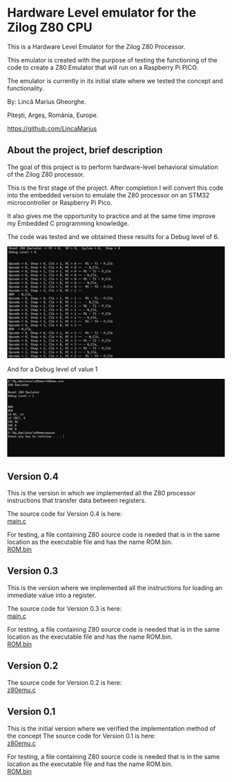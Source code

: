# Hardware Level emulator for the Zilog Z80 CPU
This is a Hardware Level Emulator for the Zilog Z80 Processor.

This emulator is created with the purpose of testing the functioning of the code to create a Z80 Emulator that will run on a Raspberry Pi PICO.

The emulator is currently in its initial state where we tested the concept and functionality.

By: Lincă Marius Gheorghe.

Pitești, Argeș, România, Europe.

https://github.com/LincaMarius

## About the project, brief description
The goal of this project is to perform hardware-level behavioral simulation of the Zilog Z80 processor.

This is the first stage of the project. After completion I will convert this code into the embedded version to emulate the Z80 processor on an STM32 microcontroller or Raspberry Pi Pico.

It also gives me the opportunity to practice and at the same time improve my Embedded C programming knowledge.

The code was tested and we obtained these results for a Debug level of 6.

![ Figure 1 ](/Pictures/Figure1.png)

And for a Debug level of value 1

![ Figure 2 ](/Pictures/Figure2.png)

## Version 0.4
This is the version in which we implemented all the Z80 processor instructions that transfer data between registers.

The source code for Version 0.4 is here: \
[main.c](https://github.com/LincaMarius/Z80_Emulator/blob/main/z80emu/Version_0_4/main.c)

For testing, a file containing Z80 source code is needed that is in the same location as the executable file and has the name ROM.bin. \
[ROM.bin](https://github.com/LincaMarius/Z80_Emulator/blob/main/z80emu/Version_0_4/ROM.bin)
## Version 0.3
This is the version where we implemented all the instructions for loading an immediate value into a register.

The source code for Version 0.3 is here: \
[main.c](https://github.com/LincaMarius/Z80_Emulator/blob/main/z80emu/Version_0_3/main.c)

For testing, a file containing Z80 source code is needed that is in the same location as the executable file and has the name ROM.bin. \
[ROM.bin](https://github.com/LincaMarius/Z80_Emulator/blob/main/z80emu/Version_0_3/ROM.bin)

## Version 0.2
The source code for Version 0.2 is here: \
[z80emu.c](https://github.com/LincaMarius/Z80_Emulator/blob/main/z80emu/Version_0_2/z80emu.c)

## Version 0.1
This is the initial version where we verified the implementation method of the concept
The source code for Version 0.1 is here: \
[z80emu.c](https://github.com/LincaMarius/Z80_Emulator/blob/main/z80emu/Version_0_1/z80emu.c)

For testing, a file containing Z80 source code is needed that is in the same location as the executable file and has the name ROM.bin. \
[ROM.bin](https://github.com/LincaMarius/Z80_Emulator/blob/main/z80emu/Version_0_1/ROM.bin)


